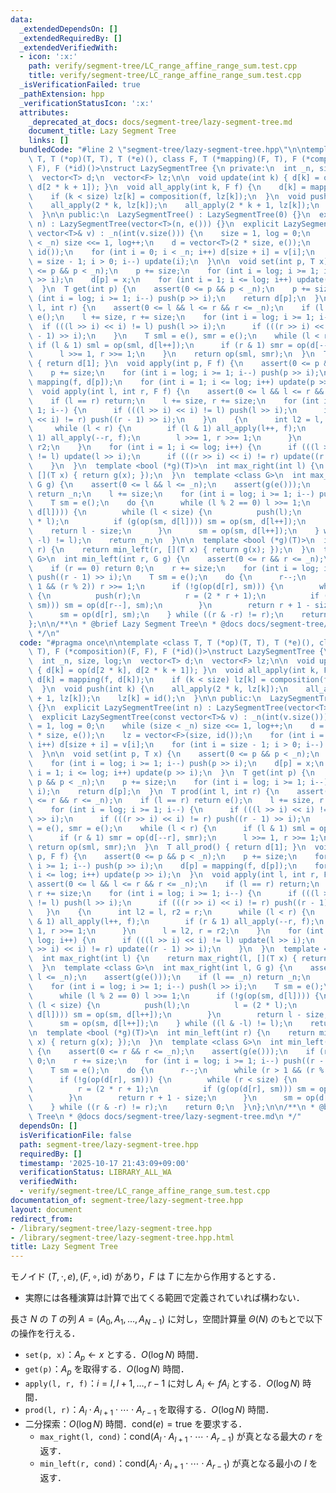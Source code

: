 ```yaml
---
data:
  _extendedDependsOn: []
  _extendedRequiredBy: []
  _extendedVerifiedWith:
  - icon: ':x:'
    path: verify/segment-tree/LC_range_affine_range_sum.test.cpp
    title: verify/segment-tree/LC_range_affine_range_sum.test.cpp
  _isVerificationFailed: true
  _pathExtension: hpp
  _verificationStatusIcon: ':x:'
  attributes:
    _deprecated_at_docs: docs/segment-tree/lazy-segment-tree.md
    document_title: Lazy Segment Tree
    links: []
  bundledCode: "#line 2 \"segment-tree/lazy-segment-tree.hpp\"\n\ntemplate <class\
    \ T, T (*op)(T, T), T (*e)(), class F, T (*mapping)(F, T), F (*composition)(F,\
    \ F), F (*id)()>\nstruct LazySegmentTree {\n private:\n  int _n, size, log;\n\
    \  vector<T> d;\n  vector<F> lz;\n\n  void update(int k) { d[k] = op(d[2 * k],\
    \ d[2 * k + 1]); }\n  void all_apply(int k, F f) {\n    d[k] = mapping(f, d[k]);\n\
    \    if (k < size) lz[k] = composition(f, lz[k]);\n  }\n  void push(int k) {\n\
    \    all_apply(2 * k, lz[k]);\n    all_apply(2 * k + 1, lz[k]);\n    lz[k] = id();\n\
    \  }\n\n public:\n  LazySegmentTree() : LazySegmentTree(0) {}\n  explicit LazySegmentTree(int\
    \ n) : LazySegmentTree(vector<T>(n, e())) {}\n  explicit LazySegmentTree(const\
    \ vector<T>& v) : _n(int(v.size())) {\n    size = 1, log = 0;\n    while (size\
    \ < _n) size <<= 1, log++;\n    d = vector<T>(2 * size, e());\n    lz = vector<F>(size,\
    \ id());\n    for (int i = 0; i < _n; i++) d[size + i] = v[i];\n    for (int i\
    \ = size - 1; i > 0; i--) update(i);\n  }\n\n  void set(int p, T x) {\n    assert(0\
    \ <= p && p < _n);\n    p += size;\n    for (int i = log; i >= 1; i--) push(p\
    \ >> i);\n    d[p] = x;\n    for (int i = 1; i <= log; i++) update(p >> i);\n\
    \  }\n  T get(int p) {\n    assert(0 <= p && p < _n);\n    p += size;\n    for\
    \ (int i = log; i >= 1; i--) push(p >> i);\n    return d[p];\n  }\n  T prod(int\
    \ l, int r) {\n    assert(0 <= l && l <= r && r <= _n);\n    if (l == r) return\
    \ e();\n    l += size, r += size;\n    for (int i = log; i >= 1; i--) {\n    \
    \  if (((l >> i) << i) != l) push(l >> i);\n      if (((r >> i) << i) != r) push((r\
    \ - 1) >> i);\n    }\n    T sml = e(), smr = e();\n    while (l < r) {\n     \
    \ if (l & 1) sml = op(sml, d[l++]);\n      if (r & 1) smr = op(d[--r], smr);\n\
    \      l >>= 1, r >>= 1;\n    }\n    return op(sml, smr);\n  }\n  T all_prod()\
    \ { return d[1]; }\n  void apply(int p, F f) {\n    assert(0 <= p && p < _n);\n\
    \    p += size;\n    for (int i = log; i >= 1; i--) push(p >> i);\n    d[p] =\
    \ mapping(f, d[p]);\n    for (int i = 1; i <= log; i++) update(p >> i);\n  }\n\
    \  void apply(int l, int r, F f) {\n    assert(0 <= l && l <= r && r <= _n);\n\
    \    if (l == r) return;\n    l += size, r += size;\n    for (int i = log; i >=\
    \ 1; i--) {\n      if (((l >> i) << i) != l) push(l >> i);\n      if (((r >> i)\
    \ << i) != r) push((r - 1) >> i);\n    }\n    {\n      int l2 = l, r2 = r;\n \
    \     while (l < r) {\n        if (l & 1) all_apply(l++, f);\n        if (r &\
    \ 1) all_apply(--r, f);\n        l >>= 1, r >>= 1;\n      }\n      l = l2, r =\
    \ r2;\n    }\n    for (int i = 1; i <= log; i++) {\n      if (((l >> i) << i)\
    \ != l) update(l >> i);\n      if (((r >> i) << i) != r) update((r - 1) >> i);\n\
    \    }\n  }\n  template <bool (*g)(T)>\n  int max_right(int l) {\n    return max_right(l,\
    \ [](T x) { return g(x); });\n  }\n  template <class G>\n  int max_right(int l,\
    \ G g) {\n    assert(0 <= l && l <= _n);\n    assert(g(e()));\n    if (l == _n)\
    \ return _n;\n    l += size;\n    for (int i = log; i >= 1; i--) push(l >> i);\n\
    \    T sm = e();\n    do {\n      while (l % 2 == 0) l >>= 1;\n      if (!g(op(sm,\
    \ d[l]))) {\n        while (l < size) {\n          push(l);\n          l = (2\
    \ * l);\n          if (g(op(sm, d[l]))) sm = op(sm, d[l++]);\n        }\n    \
    \    return l - size;\n      }\n      sm = op(sm, d[l++]);\n    } while ((l &\
    \ -l) != l);\n    return _n;\n  }\n\n  template <bool (*g)(T)>\n  int min_left(int\
    \ r) {\n    return min_left(r, [](T x) { return g(x); });\n  }\n  template <class\
    \ G>\n  int min_left(int r, G g) {\n    assert(0 <= r && r <= _n);\n    assert(g(e()));\n\
    \    if (r == 0) return 0;\n    r += size;\n    for (int i = log; i >= 1; i--)\
    \ push((r - 1) >> i);\n    T sm = e();\n    do {\n      r--;\n      while (r >\
    \ 1 && (r % 2)) r >>= 1;\n      if (!g(op(d[r], sm))) {\n        while (r < size)\
    \ {\n          push(r);\n          r = (2 * r + 1);\n          if (g(op(d[r],\
    \ sm))) sm = op(d[r--], sm);\n        }\n        return r + 1 - size;\n      }\n\
    \      sm = op(d[r], sm);\n    } while ((r & -r) != r);\n    return 0;\n  }\n\
    };\n\n/**\n * @brief Lazy Segment Tree\n * @docs docs/segment-tree/lazy-segment-tree.md\n\
    \ */\n"
  code: "#pragma once\n\ntemplate <class T, T (*op)(T, T), T (*e)(), class F, T (*mapping)(F,\
    \ T), F (*composition)(F, F), F (*id)()>\nstruct LazySegmentTree {\n private:\n\
    \  int _n, size, log;\n  vector<T> d;\n  vector<F> lz;\n\n  void update(int k)\
    \ { d[k] = op(d[2 * k], d[2 * k + 1]); }\n  void all_apply(int k, F f) {\n   \
    \ d[k] = mapping(f, d[k]);\n    if (k < size) lz[k] = composition(f, lz[k]);\n\
    \  }\n  void push(int k) {\n    all_apply(2 * k, lz[k]);\n    all_apply(2 * k\
    \ + 1, lz[k]);\n    lz[k] = id();\n  }\n\n public:\n  LazySegmentTree() : LazySegmentTree(0)\
    \ {}\n  explicit LazySegmentTree(int n) : LazySegmentTree(vector<T>(n, e())) {}\n\
    \  explicit LazySegmentTree(const vector<T>& v) : _n(int(v.size())) {\n    size\
    \ = 1, log = 0;\n    while (size < _n) size <<= 1, log++;\n    d = vector<T>(2\
    \ * size, e());\n    lz = vector<F>(size, id());\n    for (int i = 0; i < _n;\
    \ i++) d[size + i] = v[i];\n    for (int i = size - 1; i > 0; i--) update(i);\n\
    \  }\n\n  void set(int p, T x) {\n    assert(0 <= p && p < _n);\n    p += size;\n\
    \    for (int i = log; i >= 1; i--) push(p >> i);\n    d[p] = x;\n    for (int\
    \ i = 1; i <= log; i++) update(p >> i);\n  }\n  T get(int p) {\n    assert(0 <=\
    \ p && p < _n);\n    p += size;\n    for (int i = log; i >= 1; i--) push(p >>\
    \ i);\n    return d[p];\n  }\n  T prod(int l, int r) {\n    assert(0 <= l && l\
    \ <= r && r <= _n);\n    if (l == r) return e();\n    l += size, r += size;\n\
    \    for (int i = log; i >= 1; i--) {\n      if (((l >> i) << i) != l) push(l\
    \ >> i);\n      if (((r >> i) << i) != r) push((r - 1) >> i);\n    }\n    T sml\
    \ = e(), smr = e();\n    while (l < r) {\n      if (l & 1) sml = op(sml, d[l++]);\n\
    \      if (r & 1) smr = op(d[--r], smr);\n      l >>= 1, r >>= 1;\n    }\n   \
    \ return op(sml, smr);\n  }\n  T all_prod() { return d[1]; }\n  void apply(int\
    \ p, F f) {\n    assert(0 <= p && p < _n);\n    p += size;\n    for (int i = log;\
    \ i >= 1; i--) push(p >> i);\n    d[p] = mapping(f, d[p]);\n    for (int i = 1;\
    \ i <= log; i++) update(p >> i);\n  }\n  void apply(int l, int r, F f) {\n   \
    \ assert(0 <= l && l <= r && r <= _n);\n    if (l == r) return;\n    l += size,\
    \ r += size;\n    for (int i = log; i >= 1; i--) {\n      if (((l >> i) << i)\
    \ != l) push(l >> i);\n      if (((r >> i) << i) != r) push((r - 1) >> i);\n \
    \   }\n    {\n      int l2 = l, r2 = r;\n      while (l < r) {\n        if (l\
    \ & 1) all_apply(l++, f);\n        if (r & 1) all_apply(--r, f);\n        l >>=\
    \ 1, r >>= 1;\n      }\n      l = l2, r = r2;\n    }\n    for (int i = 1; i <=\
    \ log; i++) {\n      if (((l >> i) << i) != l) update(l >> i);\n      if (((r\
    \ >> i) << i) != r) update((r - 1) >> i);\n    }\n  }\n  template <bool (*g)(T)>\n\
    \  int max_right(int l) {\n    return max_right(l, [](T x) { return g(x); });\n\
    \  }\n  template <class G>\n  int max_right(int l, G g) {\n    assert(0 <= l &&\
    \ l <= _n);\n    assert(g(e()));\n    if (l == _n) return _n;\n    l += size;\n\
    \    for (int i = log; i >= 1; i--) push(l >> i);\n    T sm = e();\n    do {\n\
    \      while (l % 2 == 0) l >>= 1;\n      if (!g(op(sm, d[l]))) {\n        while\
    \ (l < size) {\n          push(l);\n          l = (2 * l);\n          if (g(op(sm,\
    \ d[l]))) sm = op(sm, d[l++]);\n        }\n        return l - size;\n      }\n\
    \      sm = op(sm, d[l++]);\n    } while ((l & -l) != l);\n    return _n;\n  }\n\
    \n  template <bool (*g)(T)>\n  int min_left(int r) {\n    return min_left(r, [](T\
    \ x) { return g(x); });\n  }\n  template <class G>\n  int min_left(int r, G g)\
    \ {\n    assert(0 <= r && r <= _n);\n    assert(g(e()));\n    if (r == 0) return\
    \ 0;\n    r += size;\n    for (int i = log; i >= 1; i--) push((r - 1) >> i);\n\
    \    T sm = e();\n    do {\n      r--;\n      while (r > 1 && (r % 2)) r >>= 1;\n\
    \      if (!g(op(d[r], sm))) {\n        while (r < size) {\n          push(r);\n\
    \          r = (2 * r + 1);\n          if (g(op(d[r], sm))) sm = op(d[r--], sm);\n\
    \        }\n        return r + 1 - size;\n      }\n      sm = op(d[r], sm);\n\
    \    } while ((r & -r) != r);\n    return 0;\n  }\n};\n\n/**\n * @brief Lazy Segment\
    \ Tree\n * @docs docs/segment-tree/lazy-segment-tree.md\n */"
  dependsOn: []
  isVerificationFile: false
  path: segment-tree/lazy-segment-tree.hpp
  requiredBy: []
  timestamp: '2025-10-17 21:43:09+09:00'
  verificationStatus: LIBRARY_ALL_WA
  verifiedWith:
  - verify/segment-tree/LC_range_affine_range_sum.test.cpp
documentation_of: segment-tree/lazy-segment-tree.hpp
layout: document
redirect_from:
- /library/segment-tree/lazy-segment-tree.hpp
- /library/segment-tree/lazy-segment-tree.hpp.html
title: Lazy Segment Tree
---
```

モノイド $(T,\cdot,e),(F,\circ,\mathrm{id})$ があり，$F$ は $T$ に左から作用するとする．

- 実際には各種演算は計算で出てくる範囲で定義されていれば構わない．

長さ $N$ の $T$ の列 $A=(A_0,A_1,\dots,A_{N-1})$ に対し，空間計算量 $\Theta(N)$ のもとで以下の操作を行える．

- `set(p, x)`：$A_p \gets x$ とする．$O(\log N)$ 時間．
- `get(p)`：$A_p$ を取得する．$O(\log N)$ 時間．
- `apply(l, r, f)`：$i=l,l+1,\dots,r-1$ に対し $A_i \gets f A_i$ とする．$O(\log N)$ 時間．
- `prod(l, r)`：$A_l\cdot A_{l+1}\cdot\cdots\cdot A_{r-1}$ を取得する．$O(\log N)$ 時間．
- 二分探索：$O(\log N)$ 時間．$\mathrm{cond}(e)=\mathrm{true}$ を要求する．
  - `max_right(l, cond)`：$\mathrm{cond}(A_l \cdot A_{l+1} \cdot \cdots \cdot A_{r-1})$ が真となる最大の $r$ を返す．
  - `min_left(r, cond)`：$\mathrm{cond}(A_l \cdot A_{l+1} \cdot \cdots \cdot A_{r-1})$ が真となる最小の $l$ を返す．
